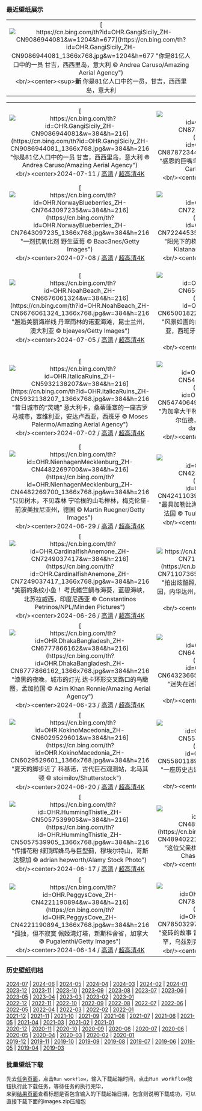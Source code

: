 ### 最近壁纸展示
||
|:---:|
|[![https://cn.bing.com/th?id=OHR.GangiSicily_ZH-CN9086944081&w=1204&h=677](https://cn.bing.com/th?id=OHR.GangiSicily_ZH-CN9086944081_1366x768.jpg&w=1204&h=677 "你是81亿人口中的一员&#10;甘吉，西西里岛，意大利&#10;© Andrea Caruso/Amazing Aerial Agency")](https://cn.bing.com/search?q=%e4%b8%96%e7%95%8c%e4%ba%ba%e5%8f%a3%e6%97%a5&form=hpcapt&mkt=zh-cn&filters=HpDate:"20240710_1600")<br/><center><sup>**新**</sup>&nbsp;你是81亿人口中的一员，甘吉，西西里岛，意大利<center/>|

||||
|:---:|:---:|:---:|
|[![https://cn.bing.com/th?id=OHR.GangiSicily_ZH-CN9086944081&w=384&h=216](https://cn.bing.com/th?id=OHR.GangiSicily_ZH-CN9086944081_1366x768.jpg&w=384&h=216 "你是81亿人口中的一员&#10;甘吉，西西里岛，意大利&#10;© Andrea Caruso/Amazing Aerial Agency")](https://cn.bing.com/search?q=%e4%b8%96%e7%95%8c%e4%ba%ba%e5%8f%a3%e6%97%a5&form=hpcapt&mkt=zh-cn&filters=HpDate:"20240710_1600")<br/><center>2024-07-11 / [高清](https://cn.bing.com/th?id=OHR.GangiSicily_ZH-CN9086944081_1920x1200.jpg&w=1920&h=1200) / [超高清4K](https://cn.bing.com/th?id=OHR.GangiSicily_ZH-CN9086944081_UHD.jpg&w=3840&h=2160)<center/>|[![https://cn.bing.com/th?id=OHR.CollaredAracari_ZH-CN8787234462&w=384&h=216](https://cn.bing.com/th?id=OHR.CollaredAracari_ZH-CN8787234462_1366x768.jpg&w=384&h=216 "感恩的巨嘴鸟&#10;领簇舌巨嘴鸟，哥斯达黎加&#10;© Juan Carlos Vindas/Getty Images")](https://cn.bing.com/search?q=%e9%a2%86%e7%b0%87%e8%88%8c%e5%b7%a8%e5%98%b4%e9%b8%9f&form=hpcapt&mkt=zh-cn&filters=HpDate:"20240709_1600")<br/><center>2024-07-10 / [高清](https://cn.bing.com/th?id=OHR.CollaredAracari_ZH-CN8787234462_1920x1200.jpg&w=1920&h=1200) / [超高清4K](https://cn.bing.com/th?id=OHR.CollaredAracari_ZH-CN8787234462_UHD.jpg&w=3840&h=2160)<center/>|[![https://cn.bing.com/th?id=OHR.TalampayaNP_ZH-CN7905859626&w=384&h=216](https://cn.bing.com/th?id=OHR.TalampayaNP_ZH-CN7905859626_1366x768.jpg&w=384&h=216 "千仞高壁&#10;阿根廷拉里奥哈省塔兰帕亚国家公园&#10;© Gonzalo Azumendi/Getty Images")](https://cn.bing.com/search?q=%e9%98%bf%e6%a0%b9%e5%bb%b7%e5%a1%94%e5%85%b0%e5%b8%95%e4%ba%9a%e5%9b%bd%e5%ae%b6%e5%85%ac%e5%9b%ad&form=hpcapt&mkt=zh-cn&filters=HpDate:"20240708_1600")<br/><center>2024-07-09 / [高清](https://cn.bing.com/th?id=OHR.TalampayaNP_ZH-CN7905859626_1920x1200.jpg&w=1920&h=1200) / [超高清4K](https://cn.bing.com/th?id=OHR.TalampayaNP_ZH-CN7905859626_UHD.jpg&w=3840&h=2160)<center/>|
|[![https://cn.bing.com/th?id=OHR.NorwayBlueberries_ZH-CN7643097235&w=384&h=216](https://cn.bing.com/th?id=OHR.NorwayBlueberries_ZH-CN7643097235_1366x768.jpg&w=384&h=216 "一剂抗氧化剂&#10;野生蓝莓&#10;© Baac3nes/Getty Images")](https://cn.bing.com/search?q=%e8%93%9d%e8%8e%93&form=hpcapt&mkt=zh-cn&filters=HpDate:"20240707_1600")<br/><center>2024-07-08 / [高清](https://cn.bing.com/th?id=OHR.NorwayBlueberries_ZH-CN7643097235_1920x1200.jpg&w=1920&h=1200) / [超高清4K](https://cn.bing.com/th?id=OHR.NorwayBlueberries_ZH-CN7643097235_UHD.jpg&w=3840&h=2160)<center/>|[![https://cn.bing.com/th?id=OHR.YenBaiTerraces_ZH-CN7224453501&w=384&h=216](https://cn.bing.com/th?id=OHR.YenBaiTerraces_ZH-CN7224453501_1366x768.jpg&w=384&h=216 "阳光下的梯田&#10;越南安沛省木仓寨的水稻梯田&#10;© Kiatanan Sugsompian/Getty Images")](https://cn.bing.com/search?q=%e6%9c%a8%e4%bb%93%e5%af%a8%e6%a2%af%e7%94%b0&form=hpcapt&mkt=zh-cn&filters=HpDate:"20240706_1600")<br/><center>2024-07-07 / [高清](https://cn.bing.com/th?id=OHR.YenBaiTerraces_ZH-CN7224453501_1920x1200.jpg&w=1920&h=1200) / [超高清4K](https://cn.bing.com/th?id=OHR.YenBaiTerraces_ZH-CN7224453501_UHD.jpg&w=3840&h=2160)<center/>|[![https://cn.bing.com/th?id=OHR.ConwyRiver_ZH-CN6871799250&w=384&h=216](https://cn.bing.com/th?id=OHR.ConwyRiver_ZH-CN6871799250_1366x768.jpg&w=384&h=216 "让我们扬帆起航！&#10;从康威河眺望康威城堡，威尔士&#10;© David Chapman/Alamy Stock Photo")](https://cn.bing.com/search?q=%e5%ba%b7%e5%a8%81%e6%b2%b3&form=hpcapt&mkt=zh-cn&filters=HpDate:"20240705_1600")<br/><center>2024-07-06 / [高清](https://cn.bing.com/th?id=OHR.ConwyRiver_ZH-CN6871799250_1920x1200.jpg&w=1920&h=1200) / [超高清4K](https://cn.bing.com/th?id=OHR.ConwyRiver_ZH-CN6871799250_UHD.jpg&w=3840&h=2160)<center/>|
|[![https://cn.bing.com/th?id=OHR.NoahBeach_ZH-CN6676061324&w=384&h=216](https://cn.bing.com/th?id=OHR.NoahBeach_ZH-CN6676061324_1366x768.jpg&w=384&h=216 "邂逅美丽海岸线&#10;丹翠雨林的诺亚海滩，昆士兰州，澳大利亚&#10;© bjeayes/Getty Images")](https://cn.bing.com/search?q=%e4%b8%b9%e7%bf%a0%e9%9b%a8%e6%9e%97&form=hpcapt&mkt=zh-cn&filters=HpDate:"20240704_1600")<br/><center>2024-07-05 / [高清](https://cn.bing.com/th?id=OHR.NoahBeach_ZH-CN6676061324_1920x1200.jpg&w=1920&h=1200) / [超高清4K](https://cn.bing.com/th?id=OHR.NoahBeach_ZH-CN6676061324_UHD.jpg&w=3840&h=2160)<center/>|[![https://cn.bing.com/th?id=OHR.ZaharaDeLaSierra_ZH-CN6500182265&w=384&h=216](https://cn.bing.com/th?id=OHR.ZaharaDeLaSierra_ZH-CN6500182265_1366x768.jpg&w=384&h=216 "风景如画的白色小镇&#10;扎哈拉德拉谢拉，安达卢西亚，西班牙&#10;© Francesco Carovillano/eStock Photo")](https://cn.bing.com/search?q=%e6%89%8e%e5%93%88%e6%8b%89%e5%be%b7%e6%8b%89%e8%b0%a2%e6%8b%89&form=hpcapt&mkt=zh-cn&filters=HpDate:"20240703_1600")<br/><center>2024-07-04 / [高清](https://cn.bing.com/th?id=OHR.ZaharaDeLaSierra_ZH-CN6500182265_1920x1200.jpg&w=1920&h=1200) / [超高清4K](https://cn.bing.com/th?id=OHR.ZaharaDeLaSierra_ZH-CN6500182265_UHD.jpg&w=3840&h=2160)<center/>|[![https://cn.bing.com/th?id=OHR.MeerkatManor_ZH-CN2486051161&w=384&h=216](https://cn.bing.com/th?id=OHR.MeerkatManor_ZH-CN2486051161_1366x768.jpg&w=384&h=216 "等等，谁在那儿？&#10;猫鼬家族&#10;© anetapics/Shutterstock")](https://cn.bing.com/search?q=%e7%8c%ab%e9%bc%ac&form=hpcapt&mkt=zh-cn&filters=HpDate:"20240702_1600")<br/><center>2024-07-03 / [高清](https://cn.bing.com/th?id=OHR.MeerkatManor_ZH-CN2486051161_1920x1200.jpg&w=1920&h=1200) / [超高清4K](https://cn.bing.com/th?id=OHR.MeerkatManor_ZH-CN2486051161_UHD.jpg&w=3840&h=2160)<center/>|
|[![https://cn.bing.com/th?id=OHR.ItalicaRuins_ZH-CN5932138207&w=384&h=216](https://cn.bing.com/th?id=OHR.ItalicaRuins_ZH-CN5932138207_1366x768.jpg&w=384&h=216 "昔日城市的“灵魂”&#10;意大利卡，桑蒂蓬塞的一座古罗马城市，塞维利亚，安达卢西亚，西班牙&#10;© Moses Palermo/Amazing Aerial Agency")](https://cn.bing.com/search?q=%e8%a5%bf%e7%8f%ad%e7%89%99%e6%84%8f%e5%a4%a7%e5%88%a9%e5%8d%a1&form=hpcapt&mkt=zh-cn&filters=HpDate:"20240701_1600")<br/><center>2024-07-02 / [高清](https://cn.bing.com/th?id=OHR.ItalicaRuins_ZH-CN5932138207_1920x1200.jpg&w=1920&h=1200) / [超高清4K](https://cn.bing.com/th?id=OHR.ItalicaRuins_ZH-CN5932138207_UHD.jpg&w=3840&h=2160)<center/>|[![https://cn.bing.com/th?id=OHR.FisgardLighthouse_ZH-CN5474064913&w=384&h=216](https://cn.bing.com/th?id=OHR.FisgardLighthouse_ZH-CN5474064913_1366x768.jpg&w=384&h=216 "为加拿大干杯&#10;菲斯加德灯塔，埃斯奎莫尔特港，科尔伍德，不列颠哥伦比亚省，加拿大&#10;© davemantel/Getty Images")](https://cn.bing.com/search?q=%e8%8f%b2%e6%96%af%e5%8a%a0%e5%be%b7%e7%81%af%e5%a1%94&form=hpcapt&mkt=zh-cn&filters=HpDate:"20240630_1600")<br/><center>2024-07-01 / [高清](https://cn.bing.com/th?id=OHR.FisgardLighthouse_ZH-CN5474064913_1920x1200.jpg&w=1920&h=1200) / [超高清4K](https://cn.bing.com/th?id=OHR.FisgardLighthouse_ZH-CN5474064913_UHD.jpg&w=3840&h=2160)<center/>|[![https://cn.bing.com/th?id=OHR.UbudBali_ZH-CN4891348277&w=384&h=216](https://cn.bing.com/th?id=OHR.UbudBali_ZH-CN4891348277_1366x768.jpg&w=384&h=216 "你不会忘记它的！&#10;乌布寺庙的石雕,巴厘岛,印度尼西亚&#10;© R. Schönebaum/plainpicture")](https://cn.bing.com/search?q=%e5%b7%b4%e5%8e%98%e5%b2%9b+%e4%b9%8c%e5%b8%83&form=hpcapt&mkt=zh-cn&filters=HpDate:"20240629_1600")<br/><center>2024-06-30 / [高清](https://cn.bing.com/th?id=OHR.UbudBali_ZH-CN4891348277_1920x1200.jpg&w=1920&h=1200) / [超高清4K](https://cn.bing.com/th?id=OHR.UbudBali_ZH-CN4891348277_UHD.jpg&w=3840&h=2160)<center/>|
|[![https://cn.bing.com/th?id=OHR.NienhagenMecklenburg_ZH-CN4482269700&w=384&h=216](https://cn.bing.com/th?id=OHR.NienhagenMecklenburg_ZH-CN4482269700_1366x768.jpg&w=384&h=216 "只见树木，不见森林&#10;宁哈根的山毛榉林，梅克伦堡-前波美拉尼亚州，德国&#10;© Martin Ruegner/Getty Images")](https://cn.bing.com/search?q=%e5%b1%b1%e6%af%9b%e6%a6%89%e6%9e%97&form=hpcapt&mkt=zh-cn&filters=HpDate:"20240628_1600")<br/><center>2024-06-29 / [高清](https://cn.bing.com/th?id=OHR.NienhagenMecklenburg_ZH-CN4482269700_1920x1200.jpg&w=1920&h=1200) / [超高清4K](https://cn.bing.com/th?id=OHR.NienhagenMecklenburg_ZH-CN4482269700_UHD.jpg&w=3840&h=2160)<center/>|[![https://cn.bing.com/th?id=OHR.ChauseyIslands_ZH-CN4241103934&w=384&h=216](https://cn.bing.com/th?id=OHR.ChauseyIslands_ZH-CN4241103934_1366x768.jpg&w=384&h=216 "最具加勒比海风情的海岛&#10;诺曼底海岸的绍塞群岛，法国&#10;© Tuul & Bruno Morandi/Getty Images")](https://cn.bing.com/search?q=%e7%bb%8d%e5%a1%9e%e7%be%a4%e5%b2%9b&form=hpcapt&mkt=zh-cn&filters=HpDate:"20240627_1600")<br/><center>2024-06-28 / [高清](https://cn.bing.com/th?id=OHR.ChauseyIslands_ZH-CN4241103934_1920x1200.jpg&w=1920&h=1200) / [超高清4K](https://cn.bing.com/th?id=OHR.ChauseyIslands_ZH-CN4241103934_UHD.jpg&w=3840&h=2160)<center/>|[![https://cn.bing.com/th?id=OHR.FlorenceDuomo_ZH-CN7379412586&w=384&h=216](https://cn.bing.com/th?id=OHR.FlorenceDuomo_ZH-CN7379412586_1366x768.jpg&w=384&h=216 "“甜蜜的”穹顶&#10;黄昏时分的圣母百花大教堂，佛罗伦萨，意大利&#10;© Elena Pueyo/Getty Images")](https://cn.bing.com/search?q=%e5%9c%a3%e6%af%8d%e7%99%be%e8%8a%b1%e5%a4%a7%e6%95%99%e5%a0%82&form=hpcapt&mkt=zh-cn&filters=HpDate:"20240626_1600")<br/><center>2024-06-27 / [高清](https://cn.bing.com/th?id=OHR.FlorenceDuomo_ZH-CN7379412586_1920x1200.jpg&w=1920&h=1200) / [超高清4K](https://cn.bing.com/th?id=OHR.FlorenceDuomo_ZH-CN7379412586_UHD.jpg&w=3840&h=2160)<center/>|
|[![https://cn.bing.com/th?id=OHR.CardinalfishAnemone_ZH-CN7249037417&w=384&h=216](https://cn.bing.com/th?id=OHR.CardinalfishAnemone_ZH-CN7249037417_1366x768.jpg&w=384&h=216 "美丽的条纹小鱼！&#10;考氏鳍竺鲷与海葵，蓝碧海峡，北苏拉威西，印度尼西亚&#10;© Constantinos Petrinos/NPL/Minden Pictures")](https://cn.bing.com/search?q=%e8%80%83%e6%b0%8f%e9%b3%8d%e7%ab%ba%e9%b2%b7&form=hpcapt&mkt=zh-cn&filters=HpDate:"20240625_1600")<br/><center>2024-06-26 / [高清](https://cn.bing.com/th?id=OHR.CardinalfishAnemone_ZH-CN7249037417_1920x1200.jpg&w=1920&h=1200) / [超高清4K](https://cn.bing.com/th?id=OHR.CardinalfishAnemone_ZH-CN7249037417_UHD.jpg&w=3840&h=2160)<center/>|[![https://cn.bing.com/th?id=OHR.FireWave_ZH-CN7110736577&w=384&h=216](https://cn.bing.com/th?id=OHR.FireWave_ZH-CN7110736577_1366x768.jpg&w=384&h=216 "拍出炫酷照片的好地方&#10;火浪岩层，火焰谷州立公园，内华达州，美国&#10;© Clint Losee/Tandem Stills + Motion")](https://cn.bing.com/search?q=%e7%81%ab%e7%84%b0%e8%b0%b7%e5%b7%9e%e7%ab%8b%e5%85%ac%e5%9b%ad&form=hpcapt&mkt=zh-cn&filters=HpDate:"20240624_1600")<br/><center>2024-06-25 / [高清](https://cn.bing.com/th?id=OHR.FireWave_ZH-CN7110736577_1920x1200.jpg&w=1920&h=1200) / [超高清4K](https://cn.bing.com/th?id=OHR.FireWave_ZH-CN7110736577_UHD.jpg&w=3840&h=2160)<center/>|[![https://cn.bing.com/th?id=OHR.FloresIsland_ZH-CN6930246149&w=384&h=216](https://cn.bing.com/th?id=OHR.FloresIsland_ZH-CN6930246149_1366x768.jpg&w=384&h=216 "让人心旷神怡的美景&#10;克里穆图的火山口湖，弗洛勒斯岛，印度尼西亚&#10;© Shane P. White/Minden Pictures")](https://cn.bing.com/search?q=%e5%bc%97%e6%b4%9b%e5%8b%92%e6%96%af%e5%b2%9b&form=hpcapt&mkt=zh-cn&filters=HpDate:"20240623_1600")<br/><center>2024-06-24 / [高清](https://cn.bing.com/th?id=OHR.FloresIsland_ZH-CN6930246149_1920x1200.jpg&w=1920&h=1200) / [超高清4K](https://cn.bing.com/th?id=OHR.FloresIsland_ZH-CN6930246149_UHD.jpg&w=3840&h=2160)<center/>|
|[![https://cn.bing.com/th?id=OHR.DhakaBangladesh_ZH-CN6777866162&w=384&h=216](https://cn.bing.com/th?id=OHR.DhakaBangladesh_ZH-CN6777866162_1366x768.jpg&w=384&h=216 "漆黑的夜晚，城市的灯光&#10;达卡环形交叉路口的鸟瞰图，孟加拉国&#10;© Azim Khan Ronnie/Amazing Aerial Agency")](https://cn.bing.com/search?q=%e8%be%be%e5%8d%a1&form=hpcapt&mkt=zh-cn&filters=HpDate:"20240622_1600")<br/><center>2024-06-23 / [高清](https://cn.bing.com/th?id=OHR.DhakaBangladesh_ZH-CN6777866162_1920x1200.jpg&w=1920&h=1200) / [超高清4K](https://cn.bing.com/th?id=OHR.DhakaBangladesh_ZH-CN6777866162_UHD.jpg&w=3840&h=2160)<center/>|[![https://cn.bing.com/th?id=OHR.BrazilRainforest_ZH-CN6432366530&w=384&h=216](https://cn.bing.com/th?id=OHR.BrazilRainforest_ZH-CN6432366530_1366x768.jpg&w=384&h=216 "迷失在迷雾之中&#10;亚马逊雨林，巴西&#10;© Claus Meyer/plainpicture")](https://cn.bing.com/search?q=%e4%b8%96%e7%95%8c%e9%9b%a8%e6%9e%97%e6%97%a5&form=hpcapt&mkt=zh-cn&filters=HpDate:"20240621_1600")<br/><center>2024-06-22 / [高清](https://cn.bing.com/th?id=OHR.BrazilRainforest_ZH-CN6432366530_1920x1200.jpg&w=1920&h=1200) / [超高清4K](https://cn.bing.com/th?id=OHR.BrazilRainforest_ZH-CN6432366530_UHD.jpg&w=3840&h=2160)<center/>|[![https://cn.bing.com/th?id=OHR.SummerSolstice2024_ZH-CN6141918663&w=384&h=216](https://cn.bing.com/th?id=OHR.SummerSolstice2024_ZH-CN6141918663_1366x768.jpg&w=384&h=216 "清凉的湖水&#10;蓝色水面上的渔船航拍图，郴州市，湖南省，中国&#10;© Haitong Yu/Getty images")](https://cn.bing.com/search?q=%e5%a4%8f%e8%87%b3&form=hpcapt&mkt=zh-cn&filters=HpDate:"20240620_1600")<br/><center>2024-06-21 / [高清](https://cn.bing.com/th?id=OHR.SummerSolstice2024_ZH-CN6141918663_1920x1200.jpg&w=1920&h=1200) / [超高清4K](https://cn.bing.com/th?id=OHR.SummerSolstice2024_ZH-CN6141918663_UHD.jpg&w=3840&h=2160)<center/>|
|[![https://cn.bing.com/th?id=OHR.KokinoMacedonia_ZH-CN6029529601&w=384&h=216](https://cn.bing.com/th?id=OHR.KokinoMacedonia_ZH-CN6029529601_1366x768.jpg&w=384&h=216 "夏天的脚步近了&#10;科基诺，古代巨石观测站，北马其顿&#10;© stoimilov/Shutterstock")](https://cn.bing.com/search?q=%e9%a9%ac%e5%85%b6%e9%a1%bf%e7%8e%8b%e5%9b%bd&form=hpcapt&mkt=zh-cn&filters=HpDate:"20240619_1600")<br/><center>2024-06-20 / [高清](https://cn.bing.com/th?id=OHR.KokinoMacedonia_ZH-CN6029529601_1920x1200.jpg&w=1920&h=1200) / [超高清4K](https://cn.bing.com/th?id=OHR.KokinoMacedonia_ZH-CN6029529601_UHD.jpg&w=3840&h=2160)<center/>|[![https://cn.bing.com/th?id=OHR.CuxhavenTower_ZH-CN5580118944&w=384&h=216](https://cn.bing.com/th?id=OHR.CuxhavenTower_ZH-CN5580118944_1366x768.jpg&w=384&h=216 "一座历史古迹&#10;库克斯港的水塔，德国&#10;© Andreas Vogel/Alamy")](https://cn.bing.com/search?q=%e5%ba%93%e5%85%8b%e6%96%af%e6%b8%af&form=hpcapt&mkt=zh-cn&filters=HpDate:"20240618_1600")<br/><center>2024-06-19 / [高清](https://cn.bing.com/th?id=OHR.CuxhavenTower_ZH-CN5580118944_1920x1200.jpg&w=1920&h=1200) / [超高清4K](https://cn.bing.com/th?id=OHR.CuxhavenTower_ZH-CN5580118944_UHD.jpg&w=3840&h=2160)<center/>|[![https://cn.bing.com/th?id=OHR.LupinIceland_ZH-CN5329147708&w=384&h=216](https://cn.bing.com/th?id=OHR.LupinIceland_ZH-CN5329147708_1366x768.jpg&w=384&h=216 "鲁冰花盛放的夏季&#10;日出时的羽扇豆田和教堂，斯奈山半岛，冰岛&#10;© Matteo Colombo/Getty Images")](https://cn.bing.com/search?q=%e6%96%af%e5%a5%88%e5%b1%b1%e5%8d%8a%e5%b2%9b&form=hpcapt&mkt=zh-cn&filters=HpDate:"20240617_1600")<br/><center>2024-06-18 / [高清](https://cn.bing.com/th?id=OHR.LupinIceland_ZH-CN5329147708_1920x1200.jpg&w=1920&h=1200) / [超高清4K](https://cn.bing.com/th?id=OHR.LupinIceland_ZH-CN5329147708_UHD.jpg&w=3840&h=2160)<center/>|
|[![https://cn.bing.com/th?id=OHR.HummingThistle_ZH-CN5057539905&w=384&h=216](https://cn.bing.com/th?id=OHR.HummingThistle_ZH-CN5057539905_1366x768.jpg&w=384&h=216 "传播花粉&#10;绿顶辉蜂鸟与巨型蓟，穆埃尔特山，哥斯达黎加&#10;© adrian hepworth/Alamy Stock Photo")](https://cn.bing.com/search?q=%e7%bb%bf%e9%a1%b6%e8%be%89%e8%9c%82%e9%b8%9f&form=hpcapt&mkt=zh-cn&filters=HpDate:"20240616_1600")<br/><center>2024-06-17 / [高清](https://cn.bing.com/th?id=OHR.HummingThistle_ZH-CN5057539905_1920x1200.jpg&w=1920&h=1200) / [超高清4K](https://cn.bing.com/th?id=OHR.HummingThistle_ZH-CN5057539905_UHD.jpg&w=3840&h=2160)<center/>|[![https://cn.bing.com/th?id=OHR.RedFoxDad_ZH-CN4894022141&w=384&h=216](https://cn.bing.com/th?id=OHR.RedFoxDad_ZH-CN4894022141_1366x768.jpg&w=384&h=216 "这位父亲棋高一着&#10;赤狐父子，华盛顿，美国&#10;© Chase Dekker/Minden Pictures")](https://cn.bing.com/search?q=%e7%88%b6%e4%ba%b2%e8%8a%82&form=hpcapt&mkt=zh-cn&filters=HpDate:"20240615_1600")<br/><center>2024-06-16 / [高清](https://cn.bing.com/th?id=OHR.RedFoxDad_ZH-CN4894022141_1920x1200.jpg&w=1920&h=1200) / [超高清4K](https://cn.bing.com/th?id=OHR.RedFoxDad_ZH-CN4894022141_UHD.jpg&w=3840&h=2160)<center/>|[![https://cn.bing.com/th?id=OHR.NazareWave_ZH-CN4575182192&w=384&h=216](https://cn.bing.com/th?id=OHR.NazareWave_ZH-CN4575182192_1366x768.jpg&w=384&h=216 "有志者事竟成&#10;在纳扎雷冲浪的冲浪者，葡萄牙&#10;© Rui Caria/Getty Images")](https://cn.bing.com/search?q=%e5%86%b2%e6%b5%aa%e8%bf%90%e5%8a%a8&form=hpcapt&mkt=zh-cn&filters=HpDate:"20240614_1600")<br/><center>2024-06-15 / [高清](https://cn.bing.com/th?id=OHR.NazareWave_ZH-CN4575182192_1920x1200.jpg&w=1920&h=1200) / [超高清4K](https://cn.bing.com/th?id=OHR.NazareWave_ZH-CN4575182192_UHD.jpg&w=3840&h=2160)<center/>|
|[![https://cn.bing.com/th?id=OHR.PeggysCove_ZH-CN4221190894&w=384&h=216](https://cn.bing.com/th?id=OHR.PeggysCove_ZH-CN4221190894_1366x768.jpg&w=384&h=216 "孤独，但不寂寞&#10;佩姬湾灯塔，新斯科舍省，加拿大&#10;© Pugalenthi/Getty Images")](https://cn.bing.com/search?q=%e4%bd%a9%e5%a7%ac%e6%b9%be%e7%81%af%e5%a1%94&form=hpcapt&mkt=zh-cn&filters=HpDate:"20240613_1600")<br/><center>2024-06-14 / [高清](https://cn.bing.com/th?id=OHR.PeggysCove_ZH-CN4221190894_1920x1200.jpg&w=1920&h=1200) / [超高清4K](https://cn.bing.com/th?id=OHR.PeggysCove_ZH-CN4221190894_UHD.jpg&w=3840&h=2160)<center/>|[![https://cn.bing.com/th?id=OHR.RegistanUzbekistan_ZH-CN7850329702&w=384&h=216](https://cn.bing.com/th?id=OHR.RegistanUzbekistan_ZH-CN7850329702_1366x768.jpg&w=384&h=216 "瓷砖的故事&#10;雷吉斯坦广场的外立面马赛克，撒马尔罕，乌兹别克斯坦撒&#10;© da-kuk/Getty Images")](https://cn.bing.com/search?q=%e6%92%92%e9%a9%ac%e5%b0%94%e7%bd%95&form=hpcapt&mkt=zh-cn&filters=HpDate:"20240612_1600")<br/><center>2024-06-13 / [高清](https://cn.bing.com/th?id=OHR.RegistanUzbekistan_ZH-CN7850329702_1920x1200.jpg&w=1920&h=1200) / [超高清4K](https://cn.bing.com/th?id=OHR.RegistanUzbekistan_ZH-CN7850329702_UHD.jpg&w=3840&h=2160)<center/>|[![https://cn.bing.com/th?id=OHR.BigBendMilkyWay_ZH-CN7709015605&w=384&h=216](https://cn.bing.com/th?id=OHR.BigBendMilkyWay_ZH-CN7709015605_1366x768.jpg&w=384&h=216 "星光盛宴&#10;大弯国家公园上空的银河，得克萨斯州，美国&#10;© wisanuboonrawd/Adobe Stock")](https://cn.bing.com/search?q=%e5%a4%a7%e5%bc%af%e5%9b%bd%e5%ae%b6%e5%85%ac%e5%9b%ad&form=hpcapt&mkt=zh-cn&filters=HpDate:"20240611_1600")<br/><center>2024-06-12 / [高清](https://cn.bing.com/th?id=OHR.BigBendMilkyWay_ZH-CN7709015605_1920x1200.jpg&w=1920&h=1200) / [超高清4K](https://cn.bing.com/th?id=OHR.BigBendMilkyWay_ZH-CN7709015605_UHD.jpg&w=3840&h=2160)<center/>|


### 历史壁纸归档
[2024-07](views/2024/2024-07.md) | [2024-06](views/2024/2024-06.md) | [2024-05](views/2024/2024-05.md) | [2024-04](views/2024/2024-04.md) | [2024-03](views/2024/2024-03.md) | [2024-02](views/2024/2024-02.md) | [2024-01](views/2024/2024-01.md)  
[2023-12](views/2023/2023-12.md) | [2023-11](views/2023/2023-11.md) | [2023-10](views/2023/2023-10.md) | [2023-09](views/2023/2023-09.md) | [2023-08](views/2023/2023-08.md) | [2023-07](views/2023/2023-07.md) | [2023-06](views/2023/2023-06.md) | [2023-05](views/2023/2023-05.md) | [2023-04](views/2023/2023-04.md) | [2023-03](views/2023/2023-03.md) | [2023-02](views/2023/2023-02.md) | [2023-01](views/2023/2023-01.md)  
[2022-12](views/2022/2022-12.md) | [2022-11](views/2022/2022-11.md) | [2022-10](views/2022/2022-10.md) | [2022-09](views/2022/2022-09.md) | [2022-08](views/2022/2022-08.md) | [2022-07](views/2022/2022-07.md) | [2022-06](views/2022/2022-06.md) | [2022-05](views/2022/2022-05.md) | [2022-04](views/2022/2022-04.md) | [2022-03](views/2022/2022-03.md) | [2022-02](views/2022/2022-02.md) | [2022-01](views/2022/2022-01.md)  
[2021-12](views/2021/2021-12.md) | [2021-11](views/2021/2021-11.md) | [2021-10](views/2021/2021-10.md) | [2021-09](views/2021/2021-09.md) | [2021-08](views/2021/2021-08.md) | [2021-07](views/2021/2021-07.md) | [2021-06](views/2021/2021-06.md) | [2021-05](views/2021/2021-05.md) | [2021-04](views/2021/2021-04.md) | [2021-03](views/2021/2021-03.md) | [2021-02](views/2021/2021-02.md) | [2021-01](views/2021/2021-01.md)  
[2020-12](views/2020/2020-12.md) | [2020-11](views/2020/2020-11.md) | [2020-10](views/2020/2020-10.md) | [2020-09](views/2020/2020-09.md) | [2020-08](views/2020/2020-08.md) | [2020-07](views/2020/2020-07.md) | [2020-06](views/2020/2020-06.md) | [2020-05](views/2020/2020-05.md) | [2020-04](views/2020/2020-04.md) | [2020-03](views/2020/2020-03.md) | [2020-02](views/2020/2020-02.md) | [2020-01](views/2020/2020-01.md)  
[2019-12](views/2019/2019-12.md) | [2019-11](views/2019/2019-11.md) | [2019-10](views/2019/2019-10.md) | [2019-09](views/2019/2019-09.md) | [2019-08](views/2019/2019-08.md) | [2019-07](views/2019/2019-07.md) | [2019-06](views/2019/2019-06.md) | [2019-05](views/2019/2019-05.md) | [2019-04](views/2019/2019-04.md) | [2019-03](views/2019/2019-03.md)


### 批量壁纸下载
先去[任务页面](https://github.com/wefashe/image-save/actions/workflows/mydown.yml)，点击`Run workflow`，输入下载起始时间，点击<kbd>Run workflow</kbd>按钮执行此下载任务，等待任务的执行完毕，  
来到[结果页面](https://github.com/wefashe/image-save/releases/tag/down_zip_tag)查看标题是否包含输入的下载起始日期，包含则说明下载成功，可以直接下载下面的images.zip压缩包  
